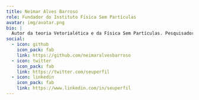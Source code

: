 ```yaml
---
title: Neimar Alves Barroso
role: Fundador do Instituto Física Sem Partículas
avatar: img/avatar.png
bio: |
  Autor da teoria Vetorialética e da Física Sem Partículas. Pesquisador independente e cineasta.
social:
  - icon: github
    icon_pack: fab
    link: https://github.com/neimaralvesbarroso
  - icon: twitter
    icon_pack: fab
    link: https://twitter.com/seuperfil
  - icon: linkedin
    icon_pack: fab
    link: https://www.linkedin.com/in/seuperfil
--- 
```

